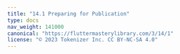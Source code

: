 ```yaml
---
title: "14.1 Preparing for Publication"
type: docs
nav_weight: 141000
canonical: "https://fluttermasterylibrary.com/3/14/1"
license: "© 2023 Tokenizer Inc. CC BY-NC-SA 4.0"
---
```

